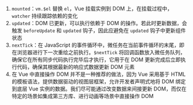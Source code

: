 1. `mounted`：`vm.$el` 替换 `el`，Vue 挂载实例到 DOM 上，在挂载过程中，`watcher` 持续跟踪依赖的变化
2. `updated`：DOM 已更新，可以执行依赖于 DOM 的操作。若此时更新数据，会触发 `beforeUpdate` 和 `updated` 钩子，因此应避免在 `updated` 钩子中更新组件状态
3. `nextTick`：在 JavaScript 的事件循环中，微任务在当前事件循环的末尾，即在浏览器进行下一次重绘之前执行。`$nextTick` 将回调函数放入微任务队列，确保它在所有同步代码执行完毕后才执行，它用于在 DOM 更新完成后立即执行代码，确保其根据最新的响应式数据更新 DOM 元素
4. 在 Vue 中直接操作 DOM 并不是一种推荐的做法，因为 Vue 采用基于 HTML 的模板语法，提供数据驱动的视图层框架，允许开发者声明式地将 DOM 绑定到底层 Vue 实例的数据。我们尽可能通过改变数据来间接更新 DOM，而仅在特定的场景如集成第三方库、进行动画等场景中直接操作 DOM

